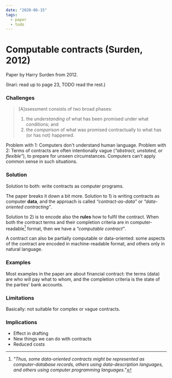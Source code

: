 ```yaml
---
date: "2020-06-15"
tags:
  - paper
  - todo
---
```


# Computable contracts (Surden, 2012)

Paper by Harry Surden from 2012.

(Inari: read up to page 23, TODO read the rest.)

### Challenges

> [A]ssessment consists of two broad phases:
> 1) the _understanding_ of what has been promised under what conditions; and
> 2) the _comparison_ of what was promised contractually to what has (or has not) happened.

Problem with 1: Computers don't understand human language.
Problem with 2: Terms of contracts are often intentionally vague (_“abstract, unstated, or flexible”_), to prepare for unseen circumstances. Computers can't apply common sense in such situations.

### Solution

Solution to both: write contracts as computer programs.

The paper breaks it down a bit more. Solution to 1) is writing contracts as computer __data__, and the approach is called _“contract-as-data”_ or _“data-oriented contracting”_.

Solution to 2) is to encode also the __rules__ how to fulfil the contract. When both the contract terms and their completion criteria are in computer-readable[^1] format, then we have a _“computable contract”_.

A contract can also be partially computable or data-oriented: some aspects of the contract are encoded in machine-readable format, and others only in natural language.

### Examples

Most examples in the paper are about financial contract: the terms (data) are who will pay what to whom, and the completion criteria is the state of the parties' bank accounts.

### Limitations

Basically: not suitable for complex or vague contracts.

### Implications

* Effect in drafting
* New things we can do with contracts
* Reduced costs

<!-- Part V explores how reductions in transaction costs
can impact legal scope, using copyright’s “fair use” doctrine as an example. -->


[^1]: _"Thus, some data-oriented contracts might be represented as computer-database records, others using data-description languages, and others using computer programming languages."_
